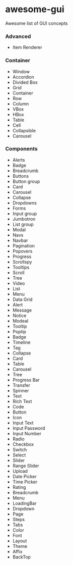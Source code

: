# awesome-gui
Awesome list of GUI concepts

### Advanced
- Item Renderer

### Container
- Window
- Accordion
- Divided Box
- Grid
- Container
- Row
- Column
- VBox
- HBox
- Table
- Cell
- Collapsible
- Carousel

### Components
- Alerts
- Badge
- Breadcrumb
- Buttons
- Button group
- Card
- Carousel
- Collapse
- Dropdowns
- Forms
- Input group
- Jumbotron
- List group
- Modal
- Navs
- Navbar
- Pagination
- Popovers
- Progress
- Scrollspy
- Tooltips
- Scroll
- Tree
- Video
- List
- Menu
- Data Grid
- Alert
- Message
- Notice
- Modeal
- Tooltip
- Poptip
- Badge
- Timeline
- Tag
- Collapse
- Card
- Table
- Carousel
- Tree
- Progress Bar
- Transfer
- Spinner
- Text
- Rich Text
- Code
- Button
- Icon
- Input Text
- Input Password
- Input Number
- Radio
- Checkbox
- Switch
- Select
- Slider
- Range Slider
- Upload
- Date Picker
- Time Picker
- Rating
- Breadcrumb
- Menu
- LoadingBar
- Dropdown
- Page
- Steps
- Tabs
- Color
- Font
- Layout
- Theme
- Affix
- BackTop
